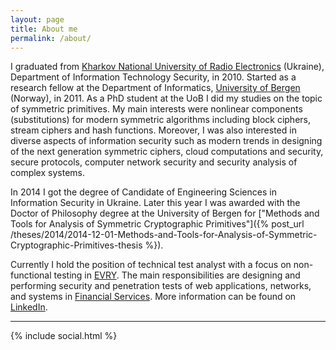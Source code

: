 ```yaml
---
layout: page
title: About me
permalink: /about/
---
```


I graduated from [Kharkov National University of Radio Electronics](http://nure.ua/en/) (Ukraine), Department of Information Technology Security, in 2010. Started as a research fellow at the Department of Informatics, [University of Bergen](http://www.uib.no/) (Norway), in 2011. As a PhD student at the UoB I did my studies on the topic of symmetric primitives. My main interests were nonlinear components (substitutions) for modern symmetric algorithms including block ciphers, stream ciphers and hash functions. Moreover, I was also interested in diverse aspects of information security such as modern trends in designing of the next generation symmetric ciphers, cloud computations and security, secure protocols, computer network security and security analysis of complex systems. 

In 2014 I got the degree of Candidate of Engineering Sciences in Information Security in Ukraine. Later this year I was awarded with the Doctor of Philosophy degree at the University of Bergen for ["Methods and Tools for Analysis of Symmetric Cryptographic Primitives"]({% post_url /theses/2014/2014-12-01-Methods-and-Tools-for-Analysis-of-Symmetric-Cryptographic-Primitives-thesis %}).

Currently I hold the position of technical test analyst with a focus on non-functional testing in [EVRY](https://www.evry.com). The main responsibilities are designing and performing security and penetration tests of web applications, networks, and systems in [Financial Services](https://www.evry.com/services/industry/financial-services/). More information can be found on [LinkedIn](https://www.linkedin.com/in/okazymyrov).

---

{% include social.html %}